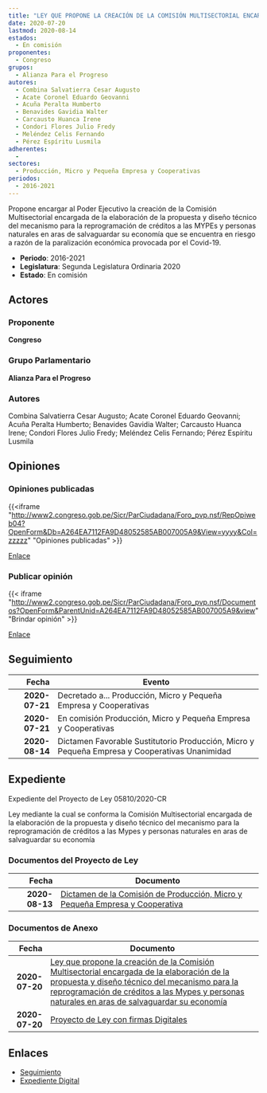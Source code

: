 ```yaml
---
title: "LEY QUE PROPONE LA CREACIÓN DE LA COMISIÓN MULTISECTORIAL ENCARGADA DE LA ELABORACIÓN DE LA PROPUESTA Y DISEÑO TÉCNICO DEL MECANISMO PARA LA REPROGRAMACIÓN DE CRÉDITOS A LAS MYPES Y PERSONAS NATURALES EN ARAS DE SALVAGUARDAR SU ECONOMÍA"
date: 2020-07-20
lastmod: 2020-08-14
estados: 
  - En comisión
proponentes: 
  - Congreso
grupos: 
  - Alianza Para el Progreso
autores: 
  - Combina Salvatierra Cesar Augusto
  - Acate Coronel Eduardo Geovanni
  - Acuña Peralta Humberto
  - Benavides Gavidia Walter
  - Carcausto Huanca Irene
  - Condori Flores Julio Fredy
  - Meléndez Celis Fernando
  - Pérez Espíritu Lusmila
adherentes: 
  - 
sectores: 
  - Producción, Micro y Pequeña Empresa y Cooperativas
periodos: 
  - 2016-2021
---
```


Propone encargar al Poder Ejecutivo la creación de la Comisión Multisectorial encargada de la elaboración de la propuesta y diseño técnico del mecanismo para la reprogramación de créditos a las MYPEs y personas naturales en aras de salvaguardar su economía que se encuentra en riesgo a razón de la paralización económica provocada por el Covid-19.

- **Periodo**: 2016-2021
- **Legislatura**: Segunda Legislatura Ordinaria 2020
- **Estado**: En comisión

## Actores

### Proponente

**Congreso**

### Grupo Parlamentario

**Alianza Para el Progreso**

### Autores

Combina Salvatierra Cesar Augusto; Acate Coronel Eduardo Geovanni; Acuña Peralta Humberto; Benavides Gavidia Walter; Carcausto Huanca Irene; Condori Flores Julio Fredy; Meléndez Celis Fernando; Pérez Espíritu Lusmila


## Opiniones

### Opiniones publicadas

{{<iframe "http://www2.congreso.gob.pe/Sicr/ParCiudadana/Foro_pvp.nsf/RepOpiweb04?OpenForm&Db=A264EA7112FA9D48052585AB007005A9&View=yyyy&Col=zzzzz" "Opiniones publicadas" >}}

[Enlace](http://www2.congreso.gob.pe/Sicr/ParCiudadana/Foro_pvp.nsf/RepOpiweb04?OpenForm&Db=A264EA7112FA9D48052585AB007005A9&View=yyyy&Col=zzzzz)
### Publicar opinión

{{< iframe "http://www2.congreso.gob.pe/Sicr/ParCiudadana/Foro_pvp.nsf/Documentos?OpenForm&ParentUnid=A264EA7112FA9D48052585AB007005A9&view" "Brindar opinión" >}}

[Enlace](http://www2.congreso.gob.pe/Sicr/ParCiudadana/Foro_pvp.nsf/Documentos?OpenForm&ParentUnid=A264EA7112FA9D48052585AB007005A9&view)

## Seguimiento

| Fecha | Evento |
|------:|--------|
| **2020-07-21** | Decretado a... Producción, Micro y Pequeña Empresa y Cooperativas|
| **2020-07-21** | En comisión Producción, Micro y Pequeña Empresa y Cooperativas|
| **2020-08-14** | Dictamen Favorable Sustitutorio Producción, Micro y Pequeña Empresa y Cooperativas Unanimidad|


## Expediente

Expediente del Proyecto de Ley 05810/2020-CR

Ley mediante la cual se conforma la Comisión Multisectorial encargada de la elaboración de la propuesta y diseño técnico del mecanismo para la reprogramación de créditos a las Mypes y personas naturales en aras de salvaguardar su economía


### Documentos del Proyecto de Ley

| Fecha | Documento |
|------:|--------|
| **2020-08-13** | [Dictamen de la Comisión de Producción, Micro y Pequeña Empresa y Cooperativa](http://www.leyes.congreso.gob.pe/Documentos/2016_2021/Dictamenes/Proyectos_de_Ley/05810DC18MAY20200813.pdf) |

### Documentos de Anexo

| Fecha | Documento |
|------:|--------|
| **2020-07-20** | [Ley que propone la creación de la Comisión Multisectorial encargada de la elaboración de la propuesta y diseño técnico del mecanismo para la reprogramación de créditos a las Mypes y personas naturales en aras de salvaguardar su economía](http://www.leyes.congreso.gob.pe/Documentos/2016_2021/Proyectos_de_Ley_y_de_Resoluciones_Legislativas/PL05810-20200720.pdf) |
| **2020-07-20** | [Proyecto de Ley con firmas Digitales](http://www.leyes.congreso.gob.pe/Documentos/2016_2021/Proyectos_de_Ley_y_de_Resoluciones_Legislativas/Proyectos_Firmas_digitales/PL05810.pdf) |

## Enlaces 

- [Seguimiento](http://www2.congreso.gob.pe/Sicr/TraDocEstProc/CLProLey2016.nsf/f7fff46988ca05b1052578e100829cc7/59164e2f6d9531e7052585ac0005d8d8?OpenDocument)
- [Expediente Digital](http://www2.congreso.gob.pe/Sicr/TraDocEstProc/CLProLey2016.nsf/f7fff46988ca05b1052578e100829cc7/59164e2f6d9531e7052585ac0005d8d8?OpenDocument&Click=05257FB7005EB655.eb71d0cf91d8294e05256cdf006b5706/$Body/0.1C6C)
